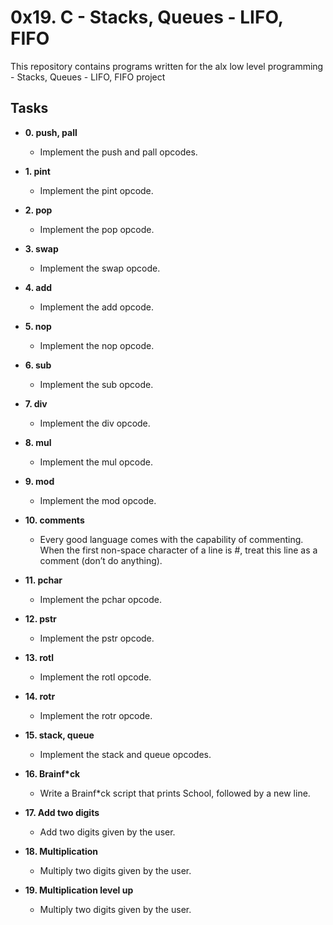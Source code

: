 # 0x19. C - Stacks, Queues - LIFO, FIFO
This repository contains programs written for the alx low level programming - Stacks, Queues - LIFO, FIFO project

## Tasks

* **0. push, pall**
  * Implement the push and pall opcodes.

* **1. pint**
  * Implement the pint opcode.

* **2. pop**
  * Implement the pop opcode.

* **3. swap**
  * Implement the swap opcode.

* **4. add**
  * Implement the add opcode.

* **5. nop**
  * Implement the nop opcode.

* **6. sub**
  * Implement the sub opcode.

* **7. div**
  * Implement the div opcode.

* **8. mul**
  * Implement the mul opcode.

* **9. mod**
  * Implement the mod opcode.

* **10. comments**
  * Every good language comes with the capability of commenting. When the first non-space character of a line is #, treat this line as a comment (don’t do anything).

* **11. pchar**
  * Implement the pchar opcode.

* **12. pstr**
  * Implement the pstr opcode.

* **13. rotl**
  * Implement the rotl opcode.

* **14. rotr**
  * Implement the rotr opcode.

* **15. stack, queue**
  * Implement the stack and queue opcodes.

* **16. Brainf*ck**
  * Write a Brainf*ck script that prints School, followed by a new line.

* **17. Add two digits**
  * Add two digits given by the user.

* **18. Multiplication**
  * Multiply two digits given by the user.

* **19. Multiplication level up**
  * Multiply two digits given by the user.
